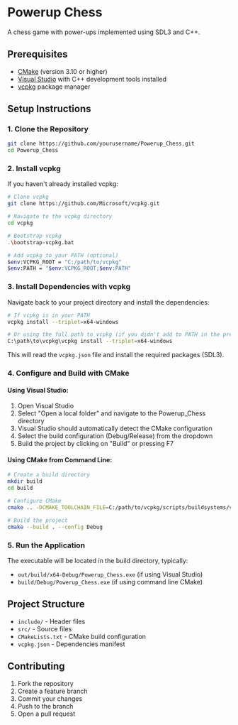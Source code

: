 # Powerup Chess

A chess game with power-ups implemented using SDL3 and C++.

## Prerequisites

- [CMake](https://cmake.org/download/) (version 3.10 or higher)
- [Visual Studio](https://visualstudio.microsoft.com/) with C++ development tools installed
- [vcpkg](https://github.com/microsoft/vcpkg) package manager

## Setup Instructions

### 1. Clone the Repository

```bash
git clone https://github.com/yourusername/Powerup_Chess.git
cd Powerup_Chess
```

### 2. Install vcpkg

If you haven't already installed vcpkg:

```bash
# Clone vcpkg
git clone https://github.com/Microsoft/vcpkg.git

# Navigate to the vcpkg directory
cd vcpkg

# Bootstrap vcpkg
.\bootstrap-vcpkg.bat

# Add vcpkg to your PATH (optional)
$env:VCPKG_ROOT = "C:/path/to/vcpkg"
$env:PATH = "$env:VCPKG_ROOT;$env:PATH"
```

### 3. Install Dependencies with vcpkg

Navigate back to your project directory and install the dependencies:

```bash
# If vcpkg is in your PATH
vcpkg install --triplet=x64-windows

# Or using the full path to vcpkg (if you didn't add to PATH in the previous step)
C:\path\to\vcpkg\vcpkg install --triplet=x64-windows
```

This will read the `vcpkg.json` file and install the required packages (SDL3).

### 4. Configure and Build with CMake

#### Using Visual Studio:

1. Open Visual Studio
2. Select "Open a local folder" and navigate to the Powerup_Chess directory
3. Visual Studio should automatically detect the CMake configuration
4. Select the build configuration (Debug/Release) from the dropdown
5. Build the project by clicking on "Build" or pressing F7

#### Using CMake from Command Line:

```bash
# Create a build directory
mkdir build
cd build

# Configure CMake
cmake .. -DCMAKE_TOOLCHAIN_FILE=C:/path/to/vcpkg/scripts/buildsystems/vcpkg.cmake

# Build the project
cmake --build . --config Debug
```

### 5. Run the Application

The executable will be located in the build directory, typically:
- `out/build/x64-Debug/Powerup_Chess.exe` (if using Visual Studio)
- `build/Debug/Powerup_Chess.exe` (if using command line CMake)

## Project Structure

- `include/` - Header files
- `src/` - Source files
- `CMakeLists.txt` - CMake build configuration
- `vcpkg.json` - Dependencies manifest

## Contributing

1. Fork the repository
2. Create a feature branch
3. Commit your changes
4. Push to the branch
5. Open a pull request
